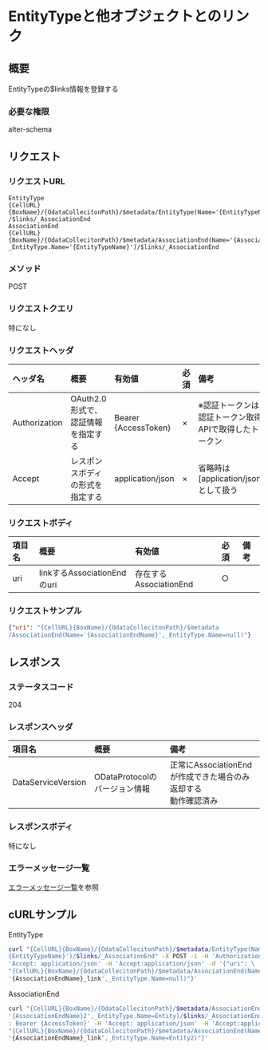 # EntityTypeと他オブジェクトとのリンク
## 概要
EntityTypeの$links情報を登録する
### 必要な権限
alter-schema

## リクエスト
### リクエストURL
```
EntityType
{CellURL}{BoxName}/{OdataCollecitonPath}/$metadata/EntityType(Name='{EntityTypeName}')
/$links/_AssociationEnd
AssociationEnd
{CellURL}{BoxName}/{OdataCollecitonPath}/$metadata/AssociationEnd(Name='{AssociationEndName}', 
_EntityType.Name='{EntityTypeName}')/$links/_AssociationEnd
```
### メソッド
POST
### リクエストクエリ
特になし
### リクエストヘッダ
|ヘッダ名|概要|有効値|必須|備考|
|:--|:--|:--|:--|:--|
|Authorization|OAuth2.0形式で、認証情報を指定する|Bearer {AccessToken}|×|※認証トークンは認証トークン取得APIで取得したトークン|
|Accept|レスポンスボディの形式を指定する|application/json|×|省略時は[application/json]として扱う|
### リクエストボディ
|項目名|概要|有効値|必須|備考|
|:--|:--|:--|:--|:--|
|uri|linkするAssociationEndのuri|存在するAssociationEnd|○||
### リクエストサンプル
```JSON
{"uri": "{CellURL}{BoxName}/{OdataCollecitonPath}/$metadata
/AssociationEnd(Name='{AssociationEndName}',_EntityType.Name=null)"}
```


## レスポンス
### ステータスコード
204

### レスポンスヘッダ
|項目名|概要|備考|
|:--|:--|:--|
|DataServiceVersion|ODataProtocolのバージョン情報|正常にAssociationEndが作成できた場合のみ返却する<br>動作確認済み|
### レスポンスボディ
特になし
### エラーメッセージ一覧
[エラーメッセージ一覧](004_Error_Messages.md)を参照


## cURLサンプル

EntityType
```sh
curl "{CellURL}{BoxName}/{OdataCollecitonPath}/$metadata/EntityType(Name='\
{EntityTypeName}')/$links/_AssociationEnd" -X POST -i -H 'Authorization: Bearer {AccessToken}' -H \
'Accept: application/json' -H 'Accept:application/json' -d '{"uri": \
"{CellURL}{BoxName}/{OdataCollecitonPath}/$metadata/AssociationEnd(Name=\
'{AssociationEndName}_link',_EntityType.Name=null)"}'

```

AssociationEnd
```sh
curl "{CellURL}{BoxName}/{OdataCollecitonPath}/$metadata/AssociationEnd(Name=\
'{AssociationEndName}2',_EntityType.Name=Entity)/$links/_AssociationEnd" -X POST -i -H 'Authorization\
: Bearer {AccessToken}' -H 'Accept: application/json' -H 'Accept:application/json' -d '{"uri": \
"{CellURL}{BoxName}/{OdataCollecitonPath}/$metadata/AssociationEnd(Name=\
'{AssociationEndName}_link',_EntityType.Name=Entity2)"}'
```

